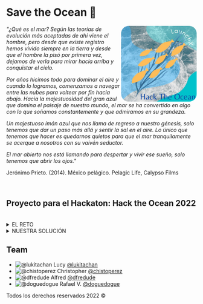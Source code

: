 # Save the Ocean 🐋

<img align='right' src="./src/assets/img/logohto.jpeg" alt="Save the Ocean" width="200" style="border-radius: 10%;"/>

_"¿Qué es el mar? Según las teorías de evolución más aceptadas de ahí viene el hombre, pero desde que existe registro hemos vivido siempre en la tierra y desde que el hombre la pisó por primera vez, dejamos de verla para mirar hacia arriba y conquistar el cielo._

_Por años hicimos todo para dominar el aire y cuando lo logramos, comenzamos a navegar entre las nubes para voltear por fin hacia abajo. Hacia la majestuosidad del gran azul que domina el paisaje de nuestro mundo, el mar se ha convertido en algo con lo que soñamos constantemente y que admiramos en su grandeza._

_Un majestuoso imán azul que nos llama de regreso a nuestro génesis, solo tenemos que dar un paso más allá y sentir la sal en el aire. Lo único que tenemos que hacer es quedarnos quietos para que el mar tranquilamente se acerque a nosotros con su vaivén seductor._

_El mar abierto nos está llamando para despertar y vivir ese sueño, solo tenemos que abrir los ojos."_

Jerónimo Prieto. (2014). México pelágico. Pelagic Life, Calypso Films

<br>

## Proyecto para el Hackaton: Hack the Ocean 2022

<br>

<details>
<summary>  EL RETO </summary>

Elaborar un proyecto web (fullstack) que de solución escalable y ágil a una problemática relacionada con los océanos, utilizando, las tecnologías, marcos de trabajo y metodologías revisadas en Launch X.

Los ejes del hackathon que pueden seleccionar para desarrollar una solución son:

- **Especies en peligro de extensión.**
- ~~Contaminación (acidificación, derrames petroleros, etcétera).~~
- ~~Cuidado y preservación de especies marinas.~~
- ~~Sobrepesca~~
</details>

<details>

<summary>  NUESTRA SOLUCIÓN </summary>

_"Salvar nuestro océanos poniendo un granito de arena con nuestros conocimientos en la tecnología."_
<br>

Se elabora un proyecto con conciencia, con una visión de nuestro mundo, de nuestros océanos, que nos permite voltear a ver un problema y darle la atención necesaria.
<br>

Este proyecto revisa las especies en peligro de extinción a nivel mundial, mediante una API especializada que conforma la _Red List IUCN (International Union for Conservation of Nature)_ Unión Internacional para la Conservación de la Naturaleza.
<br>

Nuestra solución a este problema es que una vez identificada la amenaza canalizar y fortalecer mediante las organizaciones:

- Protección y Conservación Pelágica AC [Pelagic Life](http://www.pelagiclife.org/)
- Fondo Mundial para la naturaleza [WFF](https://www.wwf.org.mx/)
- La Asociación Mexicana de Hábitats para la Interacción y Protección de Mamíferos Marinos [AMHMAR](http://www.amhmar.org.mx/)
- Oceana [Oceana](https://mx.oceana.org/)

<br>

|       Contenido       | Link                                                                                                                                                               |
| :-------------------: | :----------------------------------------------------------------------------------------------------------------------------------------------------------------- |
|       Front-End       | <a href="https://hack-the-ocean22.herokuapp.com/" target="_blank"><img src="https://img.shields.io/badge/🔗link-FRONT_END-red?style=for-the-badge"></a>            |
|       Back-End        | <a href="https://savetheoceanbe.herokuapp.com/" target="_blank"><img src="https://img.shields.io/badge/🔗link-BACK_END-green?style=for-the-badge"></a>             |
|          API          | <a href="https://documenter.getpostman.com/view/9844241/Uyxhoo1m" target="_blank"><img src="https://img.shields.io/badge/🔗link-API-blue?style=for-the-badge"></a> |
| Repositorio Front-End | <a href="https://github.com/chistoperez/HackTheOcean" target="_blank"><img src="https://img.shields.io/badge/🔗link-REPO_FE-red?style=for-the-badge"></a>          |
| Repositorio Back-End  | <a href="https://github.com/doguedogue/savetheocean" target="_blank"><img src="https://img.shields.io/badge/🔗link-REPO_BE-green?style=for-the-badge"></a>         |

### Documentación

<details>
<summary>  Diagrama de la solución </summary>
<br>
<img src="./src/assets/img/bosquejo.png" alt="Diagrama" width="500"/>

</details>

<details>
<summary>  Diseño </summary>
<br>
<img src="./src/assets/img/hero.png" alt="Landing Page" width="500"/>

</details>

<details>
<summary>  Innovación </summary>

- Uso de mapas globales
- Consulta de coordenadas geográficas
- Consulta de API especializada en animales en peligro de extinción

</details>

<details>
<summary>  Complejidad Técnica </summary>

- Front-End: ![React](https://img.shields.io/badge/react-%2320232a.svg?style=flat-square&logo=react&logoColor=%2361DAFB)
- Back-End: ![NodeJS](https://img.shields.io/badge/node.js-6DA55F?style=flat-square&logo=node.js&logoColor=white)
- Base de Datos: ![MongoDB](https://img.shields.io/badge/MongoDB-%234ea94b.svg?style=flat-square&logo=mongodb&logoColor=white)

</details>

<details>
<summary>  Escalabilidad </summary>

- Proyecto modularizado en React
- Controlador de servicios REST con NodeJS
- Almacenamiento de información en base de datos NoSQL Mongo DB

</details>

</details>

## Team

- <img src="https://avatars.githubusercontent.com/u/101657514?v=4" alt="@lukitachan" width="50px"/> Lucy [@lukitachan](https://github.com/lukitachan)
- <img src="https://avatars.githubusercontent.com/u/99354481?v=4" alt="@chistoperez" width="50px"/> Christopher [@chistoperez](https://github.com/chistoperez)
- <img src="https://avatars.githubusercontent.com/u/72330887?v=4" alt="@dfredude" width="50px"/> Alfred [@dfredude](https://github.com/dfredude)
- <img src="https://avatars.githubusercontent.com/u/23409026?v=4" alt="@doguedogue" width="50px"/> Rafael V. [@doguedogue](https://github.com/doguedogue)

Todos los derechos reservados 2022 &copy;
